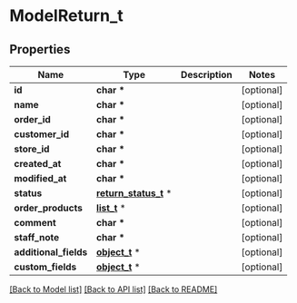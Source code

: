 # ModelReturn_t

## Properties
Name | Type | Description | Notes
------------ | ------------- | ------------- | -------------
**id** | **char \*** |  | [optional] 
**name** | **char \*** |  | [optional] 
**order_id** | **char \*** |  | [optional] 
**customer_id** | **char \*** |  | [optional] 
**store_id** | **char \*** |  | [optional] 
**created_at** | **char \*** |  | [optional] 
**modified_at** | **char \*** |  | [optional] 
**status** | [**return_status_t**](return_status.md) \* |  | [optional] 
**order_products** | [**list_t**](return_order_product.md) \* |  | [optional] 
**comment** | **char \*** |  | [optional] 
**staff_note** | **char \*** |  | [optional] 
**additional_fields** | [**object_t**](.md) \* |  | [optional] 
**custom_fields** | [**object_t**](.md) \* |  | [optional] 

[[Back to Model list]](../README.md#documentation-for-models) [[Back to API list]](../README.md#documentation-for-api-endpoints) [[Back to README]](../README.md)


